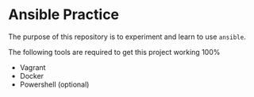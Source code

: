 # Ansible Practice

The purpose of this repository is to experiment and learn to use `ansible`.

The following tools are required to get this project working 100%

* Vagrant
* Docker
* Powershell (optional)